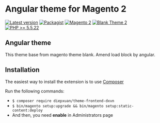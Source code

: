 Angular theme for Magento 2
==================
[![Latest version](https://img.shields.io/badge/latest-0.0.2-green.svg)](https://github.com/diepxuan/theme-frontend-dxvn)
[![Packagist](https://img.shields.io/badge/packagist-0.0.2-green.svg)](https://packagist.org/packages/diepxuan/theme-frontend-dxvn)
[![Magento 2](https://img.shields.io/badge/Magento-%3E=2.1-blue.svg)](https://github.com/magento/magento2/tree/2.1)
[![Blank Theme 2](https://img.shields.io/badge/BlankTheme-%3E=2.1-blue.svg)](https://github.com/magento/magento2/tree/2.1)
[![PHP >= 5.5.22](https://img.shields.io/badge/PHP-%3E=5.6.5-blue.svg)](https://packagist.org/packages/diepxuan/theme-frontend-dxvn)


Angular theme
--------------

This theme base from magento theme blank.
Amend load block by angular.


Installation
------------

The easiest way to install the extension is to use [Composer](https://getcomposer.org/)

Run the following commands:

- ```$ composer require diepxuan/theme-frontend-dxvn```
- ```$ bin/magento setup:upgrade && bin/magento setup:static-content:deploy```
- And then, you need **enable** in Administrators page

